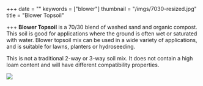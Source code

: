 +++
date = ""
keywords = ["blower"]
thumbnail = "/imgs/7030-resized.jpg"
title = "Blower Topsoil"

+++
**Blower Topsoil** is a 70/30 blend of washed sand and organic compost. This soil is good for applications where the ground is often wet or saturated with water. Blower topsoil mix can be used in a wide variety of applications, and is suitable for lawns, planters or hydroseeding.

This is not a traditional 2-way or 3-way soil mix. It does not contain a high loam content and will have different compatibility properties.  

![](/imgs/7030-resized.jpg)